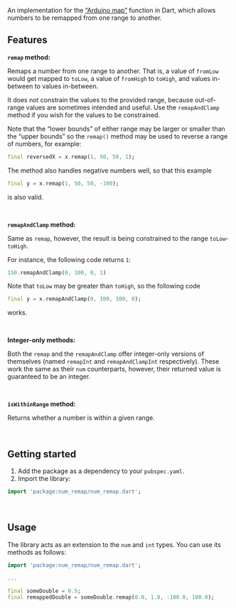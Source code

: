 <!-- 
This README describes the package. If you publish this package to pub.dev,
this README's contents appear on the landing page for your package.

For information about how to write a good package README, see the guide for
[writing package pages](https://dart.dev/guides/libraries/writing-package-pages). 

For general information about developing packages, see the Dart guide for
[creating packages](https://dart.dev/guides/libraries/create-library-packages)
and the Flutter guide for
[developing packages and plugins](https://flutter.dev/developing-packages). 
-->

An implementation for the [“Arduino map”](https://www.arduino.cc/reference/en/language/functions/math/map/) function in Dart, which allows numbers to be remapped from one range to another.

## Features

**`remap` method:**

Remaps a number from one range to another. That is, a value of `fromLow` would
get mapped to `toLow`, a value of `fromHigh` to `toHigh`, and values in-between to values
in-between.

It does not constrain the values to the provided range, because out-of-range values are
sometimes intended and useful. Use the `remapAndClamp` method if you wish for
the values to be constrained.

Note that the “lower bounds” of either range may be larger or smaller than the
“upper bounds” so the `remap()` method may be used to reverse a range of numbers,
for example:
```dart
final reversedX = x.remap(1, 50, 50, 1);
```

The method also handles negative numbers well, so that this example
```dart
final y = x.remap(1, 50, 50, -100);
```
is also valid.

<br>

**`remapAndClamp` method:**

Same as `remap`, however, the result is being constrained to the range
`toLow`-`toHigh`.

For instance, the following code returns `1`:
```dart
150.remapAndClamp(0, 100, 0, 1)
```

Note that `toLow` may be greater than `toHigh`, so the following code
```dart
final y = x.remapAndClamp(0, 100, 100, 0);
```
works.

<br>

**Integer-only methods:**

Both the `remap` and the `remapAndClamp` offer integer-only versions of themselves (named `remapInt` and `remapAndClampInt` respectively). These work the same as their `num` counterparts, however, their returned value is guaranteed to be an integer.

<br>

**`isWithinRange` method:**

Returns whether a number is within a given range.

<br>

## Getting started

1. Add the package as a dependency to your `pubspec.yaml`.
2. Import the library:

```dart
import 'package:num_remap/num_remap.dart';
```

<br>

## Usage

The library acts as an extension to the `num` and `int` types. You can use its methods as follows:

```dart
import 'package:num_remap/num_remap.dart';

...

final someDouble = 0.5;
final remappedDouble = someDouble.remap(0.0, 1.0, -100.0, 100.0);
```
